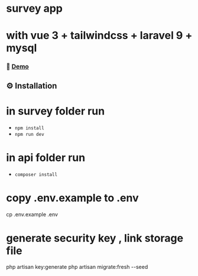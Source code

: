  
# survey app
# with vue 3 + tailwindcss + laravel 9 + mysql

### 🚀 [Demo](####) 

## ⚙ Installation

# in survey folder run
* `npm install`
* `npm run dev`

# in api folder run
* `composer install`
# copy .env.example to .env
cp .env.example .env
# generate security key , link storage file
php artisan key:generate
php artisan migrate:fresh --seed
